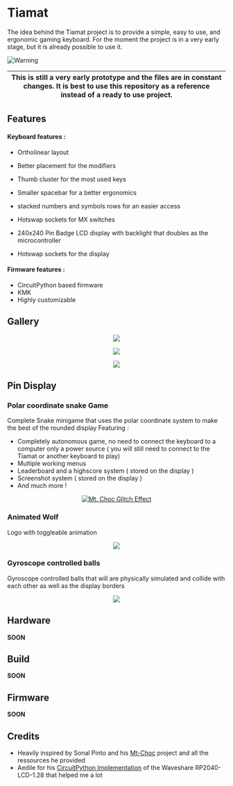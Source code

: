 # Tiamat

The idea behind the Tiamat project is to provide a simple, easy to use, and ergonomic gaming keyboard.
For the moment the project is in a very early stage, but it is already possible to use it.

<picture>
   <source media="(prefers-color-scheme: light)" srcset="https://github.com/Mqxx/GitHub-Markdown/blob/main/blockquotes/badge/light-theme/warning.svg">
   <img alt="Warning" src="https://github.com/Mqxx/GitHub-Markdown/blob/main/blockquotes/badge/dark-theme/warning.svg">
</picture><br>

| This is still a very early prototype and the files are in constant changes. It is best to use this repository as a reference instead of a ready to use project. |
|-----------------------------------------------------------------------------------------------------------------------------------------------------------------|

## Features

#### Keyboard features : 
- Ortholinear layout
- Better placement for the modifiers
- Thumb cluster for the most used keys
- Smaller spacebar for a better ergonomics
- stacked numbers and symbols rows for an easier access
- Hotswap sockets for MX switches

- 240x240 Pin Badge LCD display with backlight that doubles as the microcontroller
- Hotswap sockets for the display

#### Firmware features :

- CircuitPython based firmware
- KMK
- Highly customizable


## Gallery

<p align="center" width="100%">
    <img src="05_Assets/img0.png">
</p>

<p align="center" width="100%">
    <img src="05_Assets/img1.png">
</p>

<p align="center" width="100%">
    <img src="05_Assets/img2.png">
</p>

## Pin Display

### Polar coordinate snake Game

Complete Snake minigame that uses the polar coordinate system to make the best of the rounded display
Featuring :

- Completely autonomous game, no need to connect the keyboard to a computer only a power source ( you will still need to connect to the Tiamat or another keyboard to play)
- Multiple working menus
- Leaderboard and a highscore system ( stored on the display )
- Screenshot system ( stored on the display )
- And much more ! 


<p align="center" width="100%">
    <a href="https://youtu.be/_snwv8szKXo" target="_blank">
     <img src="https://img.youtube.com/vi/_snwv8szKXo/maxresdefault.jpg" alt="Mt. Choc Glitch Effect"/>
    </a>
</p>

### Animated Wolf

Logo with toggleable animation 

<p align="center" width="100%">
    <img src="05_Assets/wolf_animated.gif">
</p>

### Gyroscope controlled balls

Gyroscope controlled balls that will are physically simulated and collide with each other as well as the display borders

<p align="center" width="100%">
    <img src="05_Assets/gyroscope_balls.gif">
</p>


## Hardware

**SOON**

## Build

**SOON**

## Firmware

**SOON**


## Credits

- Heavily inspired by Sonal Pinto and his [Mt-Choc](https://github.com/SonalPinto/mt-choc) project and all the ressources he provided
- Aedile for his [CircuitPython Implementation](https://github.com/aedile/circuit_python_wsRP2040128) of the Waveshare RP2040-LCD-1.28 that helped me a lot
